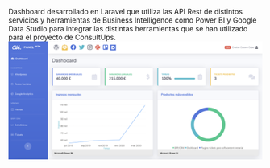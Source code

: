 Dashboard desarrollado en Laravel que utiliza las API Rest de distintos servicios y herramientas de Business Intelligence como Power BI y Google Data Studio para integrar las distintas herramientas que se han utilizado para el proyecto de ConsultUps.
![alt-text](https://github.com/ConsultUps/dashboard/blob/master/public/img/Captura%20de%20pantalla%202020-06-01%20a%20las%2017.09.45.png?raw=true)
